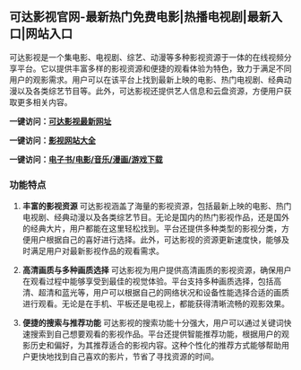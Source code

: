 
<h2>可达影视官网-最新热门免费电影|热播电视剧|最新入口|网站入口</h2>

可达影视是一个集电影、电视剧、综艺、动漫等多种影视资源于一体的在线视频分享平台。它以提供丰富多样的影视资源和便捷的观看体验为特色，致力于满足不同用户的观影需求。用户可以在该平台上找到最新上映的电影、热门电视剧、经典动漫以及各类综艺节目等。此外，可达影视还提供艺人信息和云盘资源，方便用户获取更多相关内容。

<p><strong>一键访问：</strong><a href="https://www.rymdh.com/sites/14461.html" target="_blank" ><strong>可达影视最新网址</strong></a></p>
<p><strong>一键访问：</strong><a href="https://yingshi.xxsnav.com/" target="_blank" ><strong>影视网站大全</strong></a></p>
<p><strong>一键访问：</strong><a href="https://wangpanziyuan.pages.dev/" target="_blank" ><strong>电子书/电影/音乐/漫画/游戏下载</strong></a></p>

### 功能特点
1. **丰富的影视资源**
可达影视涵盖了海量的影视资源，包括最新上映的电影、热门电视剧、经典动漫以及各类综艺节目。无论是国内的热门影视作品，还是国外的经典大片，用户都能在这里轻松找到。平台还提供多种类型的影视分类，方便用户根据自己的喜好进行选择。此外，可达影视的资源更新速度快，能够及时满足用户对最新影视作品的观看需求。

2. **高清画质与多种画质选择**
可达影视为用户提供高清画质的影视资源，确保用户在观看过程中能够享受到最佳的视觉体验。平台支持多种画质选择，包括高清、超清和蓝光等，用户可以根据自己的网络状况和设备性能选择合适的画质进行观看。无论是在手机、平板还是电视上，都能获得清晰流畅的观影效果。

3. **便捷的搜索与推荐功能**
可达影视的搜索功能十分强大，用户可以通过关键词快速搜索到自己想要观看的影视作品。平台还提供智能推荐功能，根据用户的观影历史和偏好，为其推荐适合的影视内容。这种个性化的推荐方式能够帮助用户更快地找到自己喜欢的影片，节省了寻找资源的时间。

